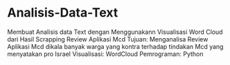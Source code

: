 # Analisis-Data-Text
Membuat Analisis data Text dengan Menggunakann Visualisasi Word Cloud dari Hasil Scrapping Review Aplikasi Mcd
Tujuan: Menganalisa Review Aplikasi Mcd dikala banyak warga yang kontra terhadap tindakan Mcd yang menyatakan pro Israel
Visualisasi: WordCloud
Pemrograman: Python
